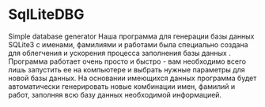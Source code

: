 # SqlLiteDBG
Simple database generator
Наша программа для генерации базы данных SQLite3 с именами, фамилиями и работами была специально 
создана для облегчения и ускорения процесса заполнения базы данных .
Программа работает очень просто и быстро - вам необходимо всего лишь запустить ее на компьютере и выбрать нужные параметры для новой базы данных.
На основании имеющихся данных программа будет автоматически генерировать новые комбинации имен, фамилий и работ, заполняя всю базу данных необходимой информацией.
